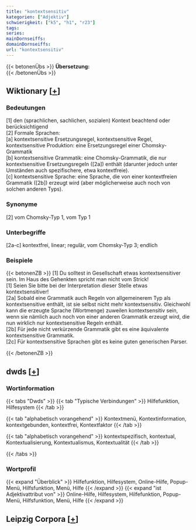 ```yaml
---
title: "kontextsensitiv"
kategorien: ["Adjektiv"]
schwierigkeit: ["k5", "h1", "r23"]
tags:
series:
mainDornseiffs:
domainDornseiffs:
url: "kontextsensitiv"
---
```


{{< betonenÜbs >}}
**Übersetzung:**  
{{< /betonenÜbs >}}

## Wiktionary [[+](https://de.wiktionary.org/wiki/kontextsensitiv)]

### Bedeutungen
[1] den (sprachlichen, sachlichen, sozialen) Kontext beachtend oder berücksichtigend  
[2] Formale Sprachen:  
[a] kontextsensitive Ersetzungsregel, kontextsensitive Regel, kontextsensitive Produktion: eine Ersetzungsregel einer Chomsky-Grammatik  
[b] kontextsensitive Grammatik: eine Chomsky-Grammatik, die nur kontextsensitive Ersetzungsregeln ([2a]) enthält (darunter jedoch unter Umständen auch spezifischere, etwa kontextfreie).  
[c] kontextsensitive Sprache: eine Sprache, die von einer kontextfreien Grammatik ([2b]) erzeugt wird (aber möglicherweise auch noch von solchen anderen Typs).  

### Synonyme
[2] vom Chomsky-Typ 1, vom Typ 1  

### Unterbegriffe
[2a-c] kontextfrei, linear; regulär, vom Chomsky-Typ 3; endlich  

### Beispiele
{{< betonenZB >}}
[1] Du solltest in Gesellschaft etwas kontextsensitiver sein. Im Haus des Gehenkten spricht man nicht vom Strick!  
[1] Seien Sie bitte bei der Interpretation dieser Stelle etwas kontextsensitiver!  
[2a] Sobald eine Grammatik auch Regeln von allgemeinerem Typ als kontextsensitive enthält, ist sie selbst nicht mehr kontextsensitiv. Gleichwohl kann die erzeugte Sprache (Wortmenge) zuweilen kontextsensitiv sein, wenn sie nämlich auch noch von einer anderen Grammatik erzeugt wird, die nun wirklich nur kontextsensitive Regeln enthält.  
[2b] Für jede nicht verkürzende Grammatik gibt es eine äquivalente kontextsensitive Grammatik.  
[2c] Für kontextsensitive Sprachen gibt es keine guten generischen Parser.  

{{< /betonenZB >}}


## dwds [[+](https://www.dwds.de/wb/kontextsensitiv)]

### Wortinformation
{{< tabs "Dwds" >}}
{{< tab "Typische Verbindungen" >}}
Hilfefunktion, Hilfesystem
{{< /tab >}}

{{< tab "alphabetisch vorangehend" >}}
Kontextmenü, Kontextinformation, kontextgebunden, kontextfrei, Kontextfaktor
{{< /tab >}}

{{< tab "alphabetisch vorangehend" >}}
kontextspezifisch, kontextual, Kontextualisierung, Kontextualismus, Kontextualität
{{< /tab >}}

{{< /tabs >}}

### Wortprofil
{{< expand "Überblick" >}} Hilfefunktion, Hilfesystem, Online-Hilfe, Popup-Menü, Hilfsfunktion, Menü, Hilfe {{< /expand >}}
{{< expand "ist Adjektivattribut von" >}} Online-Hilfe, Hilfesystem, Hilfefunktion, Popup-Menü, Hilfsfunktion, Menü, Hilfe {{< /expand >}}

## Leipzig Corpora [[+](https://corpora.uni-leipzig.de/en/res?word=kontextsensitiv&corpusId=deu_newscrawl-public_2018)]

